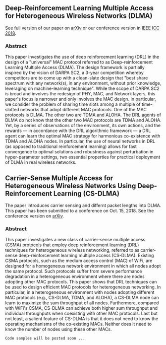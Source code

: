 ## Deep-Reinforcement Learning Multiple Access for Heterogeneous Wireless Networks (DLMA)
See full version of our paper on [arXiv](https://arxiv.org/pdf/1712.00162.pdf) or our conference version in [IEEE ICC 2018](https://ieeexplore.ieee.org/abstract/document/8422168/).
### Abstract
This paper investigates the use of deep reinforcement learning (DRL) in the design of a "universal" MAC protocol referred to as Deep-reinforcement Learning Multiple Access (DLMA). The design framework is partially inspired by the vision of DARPA SC2, a 3-year competition whereby competitors are to come up with a clean-slate design that "best share spectrum with any network(s), in any environment, without prior knowledge, leveraging on machine-learning technique". While the scope of DARPA SC2 is broad and involves the redesign of PHY, MAC, and Network layers, this paper's focus is narrower and only involves the MAC design. In particular, we consider the problem of sharing time slots among a multiple of time-slotted networks that adopt different MAC protocols. One of the MAC protocols is DLMA. The other two are TDMA and ALOHA. The DRL agents of DLMA do not know that the other two MAC protocols are TDMA and ALOHA. Yet, by a series of observations of the environment, its own actions, and the rewards — in accordance with the DRL algorithmic framework — a DRL agent can learn the optimal MAC strategy for harmonious co-existence with TDMA and ALOHA nodes. In particular, the use of neural networks in DRL (as opposed to traditional reinforcement learning) allows for fast convergence to optimal solutions and robustness against perturbation in hyper-parameter settings, two essential properties for practical deployment of DLMA in real wireless networks.




## Carrier-Sense Multiple Access for Heterogeneous Wireless Networks Using Deep-Reinforcement Learning (CS-DLMA)
The paper introduces carrier sensing and differnt packet lengths into DLMA. This paper has been submitted to a conference on Oct. 15, 2018. See the conference version on [arXiv](https://arxiv.org/abs/1810.06830).  
### Abstract
This paper investigates a new class of carrier-sense multiple access (CSMA) protocols that employ deep reinforcement learning (DRL) techniques for heterogeneous wireless networking, referred to as carrier-sense deep-reinforcement learning multiple access (CS-DLMA). Existing CSMA protocols, such as the medium access control (MAC) of WiFi, are designed for a homogeneous network environment in which all nodes adopt the same protocol. Such protocols suffer from severe performance degradation in a heterogeneous environment where there are nodes adopting other MAC protocols. This paper shows that DRL techniques can be used to design efficient MAC protocols for heterogeneous networking. In particular, in a heterogeneous environment with nodes adopting different MAC protocols (e.g., CS-DLMA, TDMA, and ALOHA), a CS-DLMA node can learn to maximize the sum throughput of all nodes. Furthermore, compared with WiFi's CSMA, CS-DLMA can achieve both higher sum throughput and individual throughputs when coexisting with other MAC protocols. Last but not least, a salient feature of CS-DLMA is that it does not need to know the operating mechanisms of the co-existing MACs. Neither does it need to know the number of nodes using these other MACs.

```
Code samples will be posted soon ...
```
